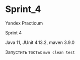 # Sprint_4
Yandex Practicum 

Sprint 4

Java 11, JUnit 4.13.2, maven 3.9.0

Запустить тесты: 
`mvn clean test`